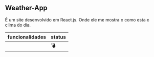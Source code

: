 ## Weather-App

É um site desenvolvido em React.js. Onde ele me mostra 
o como esta o clima do dia.

| funcionalidades | status |
|-----------------| -------|
|                 | 💣|